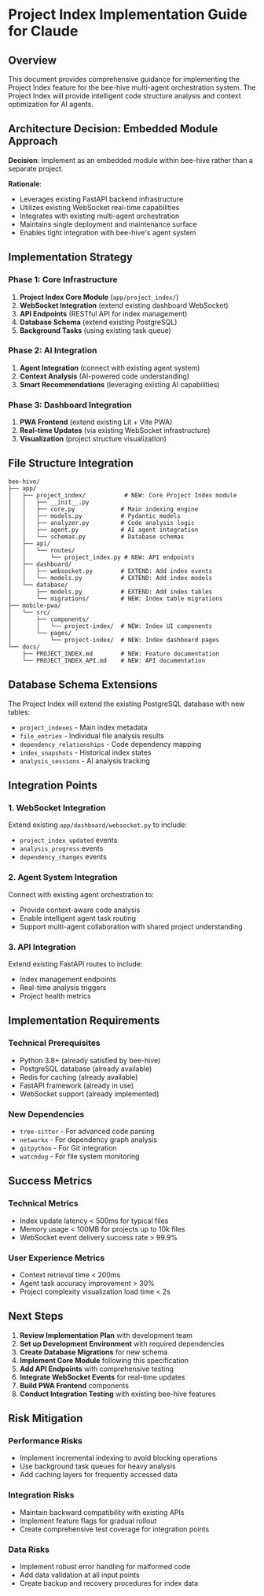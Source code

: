 # Project Index Implementation Guide for Claude

## Overview
This document provides comprehensive guidance for implementing the Project Index feature for the bee-hive multi-agent orchestration system. The Project Index will provide intelligent code structure analysis and context optimization for AI agents.

## Architecture Decision: Embedded Module Approach

**Decision**: Implement as an embedded module within bee-hive rather than a separate project.

**Rationale**:
- Leverages existing FastAPI backend infrastructure
- Utilizes existing WebSocket real-time capabilities 
- Integrates with existing multi-agent orchestration
- Maintains single deployment and maintenance surface
- Enables tight integration with bee-hive's agent system

## Implementation Strategy

### Phase 1: Core Infrastructure
1. **Project Index Core Module** (`app/project_index/`)
2. **WebSocket Integration** (extend existing dashboard WebSocket)
3. **API Endpoints** (RESTful API for index management)
4. **Database Schema** (extend existing PostgreSQL)
5. **Background Tasks** (using existing task queue)

### Phase 2: AI Integration
1. **Agent Integration** (connect with existing agent system)
2. **Context Analysis** (AI-powered code understanding)
3. **Smart Recommendations** (leveraging existing AI capabilities)

### Phase 3: Dashboard Integration
1. **PWA Frontend** (extend existing Lit + Vite PWA)
2. **Real-time Updates** (via existing WebSocket infrastructure)
3. **Visualization** (project structure visualization)

## File Structure Integration

```
bee-hive/
├── app/
│   ├── project_index/           # NEW: Core Project Index module
│   │   ├── __init__.py
│   │   ├── core.py             # Main indexing engine
│   │   ├── models.py           # Pydantic models
│   │   ├── analyzer.py         # Code analysis logic
│   │   ├── agent.py            # AI agent integration
│   │   └── schemas.py          # Database schemas
│   ├── api/
│   │   └── routes/
│   │       └── project_index.py # NEW: API endpoints
│   ├── dashboard/
│   │   ├── websocket.py        # EXTEND: Add index events
│   │   └── models.py           # EXTEND: Add index models
│   └── database/
│       ├── models.py           # EXTEND: Add index tables
│       └── migrations/         # NEW: Index table migrations
├── mobile-pwa/
│   └── src/
│       ├── components/
│       │   └── project-index/  # NEW: Index UI components
│       └── pages/
│           └── project-index/  # NEW: Index dashboard pages
└── docs/
    ├── PROJECT_INDEX.md        # NEW: Feature documentation
    └── PROJECT_INDEX_API.md    # NEW: API documentation
```

## Database Schema Extensions

The Project Index will extend the existing PostgreSQL database with new tables:

- `project_indexes` - Main index metadata
- `file_entries` - Individual file analysis results  
- `dependency_relationships` - Code dependency mapping
- `index_snapshots` - Historical index states
- `analysis_sessions` - AI analysis tracking

## Integration Points

### 1. WebSocket Integration
Extend existing `app/dashboard/websocket.py` to include:
- `project_index_updated` events
- `analysis_progress` events  
- `dependency_changes` events

### 2. Agent System Integration
Connect with existing agent orchestration to:
- Provide context-aware code analysis
- Enable intelligent agent task routing
- Support multi-agent collaboration with shared project understanding

### 3. API Integration
Extend existing FastAPI routes to include:
- Index management endpoints
- Real-time analysis triggers
- Project health metrics

## Implementation Requirements

### Technical Prerequisites
- Python 3.8+ (already satisfied by bee-hive)
- PostgreSQL database (already available)
- Redis for caching (already available)
- FastAPI framework (already in use)
- WebSocket support (already implemented)

### New Dependencies
- `tree-sitter` - For advanced code parsing
- `networkx` - For dependency graph analysis
- `gitpython` - For Git integration
- `watchdog` - For file system monitoring

## Success Metrics

### Technical Metrics
- Index update latency < 500ms for typical files
- Memory usage < 100MB for projects up to 10k files
- WebSocket event delivery success rate > 99.9%

### User Experience Metrics  
- Context retrieval time < 200ms
- Agent task accuracy improvement > 30%
- Project complexity visualization load time < 2s

## Next Steps

1. **Review Implementation Plan** with development team
2. **Set up Development Environment** with required dependencies
3. **Create Database Migrations** for new schema
4. **Implement Core Module** following this specification
5. **Add API Endpoints** with comprehensive testing
6. **Integrate WebSocket Events** for real-time updates
7. **Build PWA Frontend** components
8. **Conduct Integration Testing** with existing bee-hive features

## Risk Mitigation

### Performance Risks
- Implement incremental indexing to avoid blocking operations
- Use background task queues for heavy analysis
- Add caching layers for frequently accessed data

### Integration Risks  
- Maintain backward compatibility with existing APIs
- Implement feature flags for gradual rollout
- Create comprehensive test coverage for integration points

### Data Risks
- Implement robust error handling for malformed code
- Add data validation at all input points
- Create backup and recovery procedures for index data